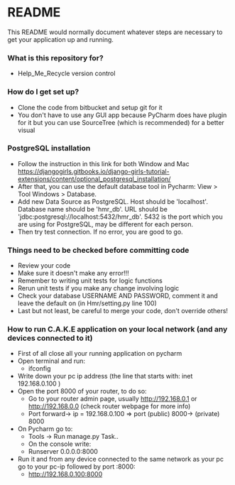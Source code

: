 # README #

This README would normally document whatever steps are necessary to get your application up and running.

### What is this repository for? ###

* Help_Me_Recycle version control

### How do I get set up? ###

* Clone the code from bitbucket and setup git for it
* You don't have to use any GUI app because PyCharm does have plugin for it but you can use SourceTree (which is recommended) for a better visual

### PostgreSQL installation

* Follow the instruction in this link for both Window and Mac https://djangogirls.gitbooks.io/django-girls-tutorial-extensions/content/optional_postgresql_installation/
* After that, you can use the default database tool in Pycharm: View > Tool Windows > Database. 
* Add new Data Source as PostgreSQL. Host should be 'localhost'. Database name should be 'hmr_db'. URL should be 'jdbc:postgresql://localhost:5432/hmr_db'. 5432 is the port which you are using for PostgreSQL, may be different for each person.
* Then try test connection. If no error, you are good to go.


### Things need to be checked before committing code ###

* Review your code
* Make sure it doesn't make any error!!!
* Remember to writing unit tests for logic functions
* Rerun unit tests if you make any change involving logic
* Check your database USERNAME AND PASSWORD, comment it and leave the default on (in  Hmr/setting.py line 100)
* Last but not least, be careful to merge your code, don't override others!


### How to run C.A.K.E application on your local network (and any devices connected to it)

* First of all close all your running application on pycharm
* Open terminal and run:
    - ifconfig
* Write down your pc ip address (the line that starts with: inet 192.168.0.100 )
* Open the port 8000 of your router, to do so:
    - Go to your router admin page, usually http://192.168.0.1 or http://192.168.0.0 (check router webpage for more info)
    - Port forward-> ip = 192.168.0.100 => port (public) 8000-> (private) 8000
* On Pycharm go to:
    - Tools -> Run manage.py Task..
    - On the console write:
    - Runserver 0.0.0.0:8000
* Run it and from any device connected to the same network as your pc go to your pc-ip followed by port :8000:
    - http://192.168.0.100:8000